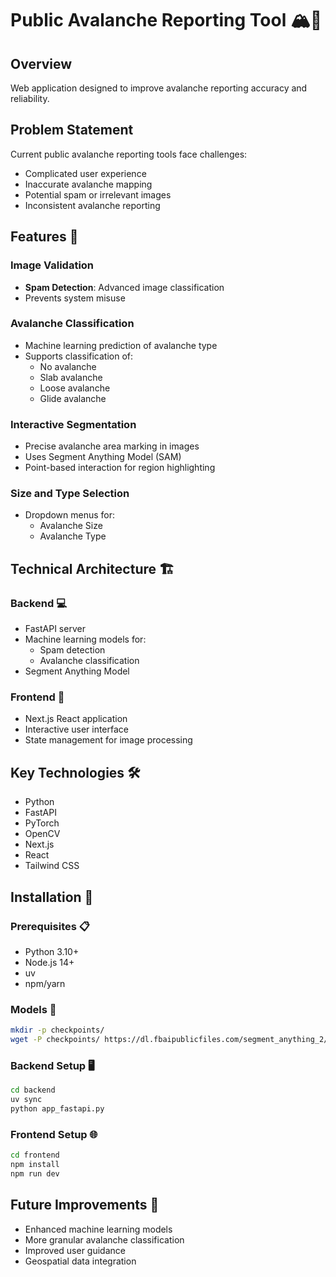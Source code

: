 # Public Avalanche Reporting Tool 🏔️🚨

## Overview

Web application designed to improve avalanche reporting accuracy and reliability.

## Problem Statement

Current public avalanche reporting tools face challenges:
- Complicated user experience
- Inaccurate avalanche mapping
- Potential spam or irrelevant images
- Inconsistent avalanche reporting

## Features 🚀

### Image Validation
- **Spam Detection**: Advanced image classification
- Prevents system misuse

### Avalanche Classification
- Machine learning prediction of avalanche type
- Supports classification of:
  - No avalanche
  - Slab avalanche
  - Loose avalanche
  - Glide avalanche

### Interactive Segmentation 
- Precise avalanche area marking in images
- Uses Segment Anything Model (SAM)
- Point-based interaction for region highlighting

### Size and Type Selection
- Dropdown menus for:
  - Avalanche Size
  - Avalanche Type

## Technical Architecture 🏗️

### Backend 💻
- FastAPI server
- Machine learning models for:
  - Spam detection
  - Avalanche classification
- Segment Anything Model

### Frontend 🎨
- Next.js React application
- Interactive user interface
- State management for image processing

## Key Technologies 🛠️
- Python
- FastAPI
- PyTorch
- OpenCV
- Next.js
- React
- Tailwind CSS

## Installation 🔧

### Prerequisites 📋
- Python 3.10+
- Node.js 14+
- uv
- npm/yarn


### Models 🤖
```bash
mkdir -p checkpoints/
wget -P checkpoints/ https://dl.fbaipublicfiles.com/segment_anything_2/092824/sam2.1_hiera_large.pt
```

### Backend Setup 🖥️
```bash
cd backend
uv sync
python app_fastapi.py
```

### Frontend Setup 🌐
```bash
cd frontend
npm install
npm run dev
```

## Future Improvements 🔮
- Enhanced machine learning models
- More granular avalanche classification
- Improved user guidance
- Geospatial data integration
